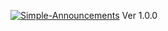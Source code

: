 <a href="https://i.ibb.co/5G87Xyn/Simple-Announcements.png"><img src="https://i.ibb.co/5G87Xyn/Simple-Announcements.png" alt="Simple-Announcements" border="0"></a> Ver 1.0.0
